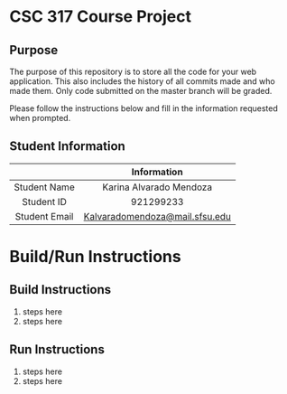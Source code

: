 # CSC 317 Course Project

## Purpose

The purpose of this repository is to store all the code for your web application. This also includes the history of all commits made and who made them. Only code submitted on the master branch will be graded.

Please follow the instructions below and fill in the information requested when prompted.

## Student Information

|               | Information   |
|:-------------:|:-------------:|
| Student Name  | Karina Alvarado Mendoza     |
| Student ID    | 921299233       |
| Student Email | Kalvaradomendoza@mail.sfsu.edu   |



# Build/Run Instructions

## Build Instructions
1. steps here
2. steps here

## Run Instructions
1. steps here
2. steps here 

